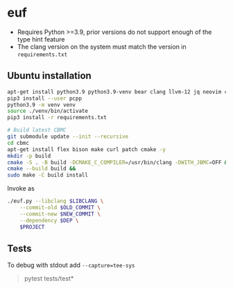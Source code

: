 # euf
* Requires Python >=3.9, prior versions do not support enough of the type hint feature
* The clang version on the system must match the version in `requirements.txt`

## Ubuntu installation
```bash
apt-get install python3.9 python3.9-venv bear clang llvm-12 jq neovim ccls -y
pip3 install --user pcpp
python3.9 -m venv venv
source ./venv/bin/activate
pip3 install -r requirements.txt

# Build latest CBMC
git submodule update --init --recursive
cd cbmc
apt-get install flex bison make curl patch cmake -y
mkdir -p build
cmake -S . -B build -DCMAKE_C_COMPILER=/usr/bin/clang -DWITH_JBMC=OFF &&
cmake --build build &&
sudo make -C build install
```

Invoke as
```bash
./euf.py --libclang $LIBCLANG \
	--commit-old $OLD_COMMIT \
	--commit-new $NEW_COMMIT \
	--dependency $DEP \
	$PROJECT
```

## Tests
To debug with stdout add `--capture=tee-sys`
> pytest tests/test*
